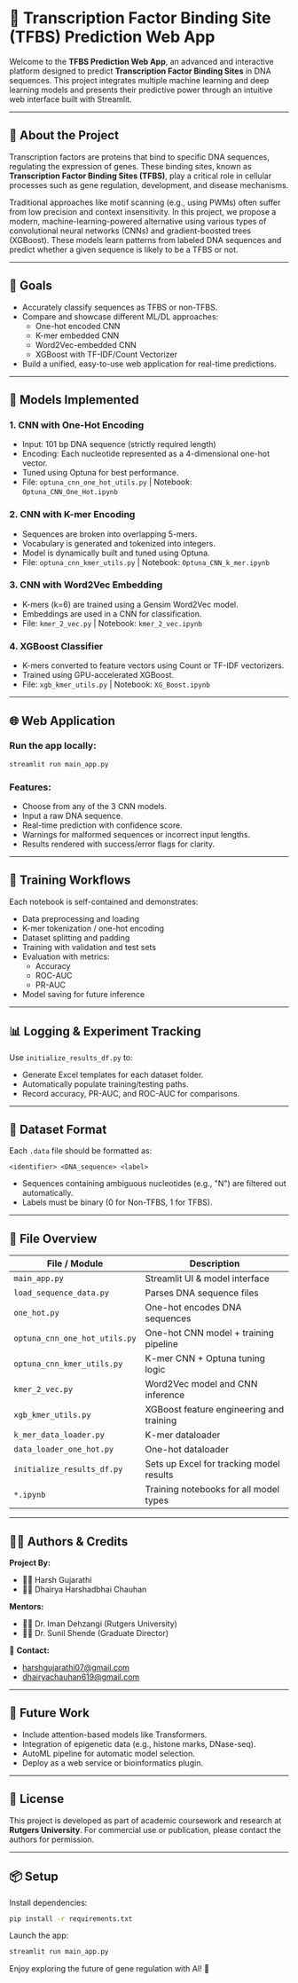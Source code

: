 # 🧬 Transcription Factor Binding Site (TFBS) Prediction Web App

Welcome to the **TFBS Prediction Web App**, an advanced and interactive platform designed to predict **Transcription Factor Binding Sites** in DNA sequences. This project integrates multiple machine learning and deep learning models and presents their predictive power through an intuitive web interface built with Streamlit.

---

## 📖 About the Project

Transcription factors are proteins that bind to specific DNA sequences, regulating the expression of genes. These binding sites, known as **Transcription Factor Binding Sites (TFBS)**, play a critical role in cellular processes such as gene regulation, development, and disease mechanisms.

Traditional approaches like motif scanning (e.g., using PWMs) often suffer from low precision and context insensitivity. In this project, we propose a modern, machine-learning-powered alternative using various types of convolutional neural networks (CNNs) and gradient-boosted trees (XGBoost). These models learn patterns from labeled DNA sequences and predict whether a given sequence is likely to be a TFBS or not.

---

## 🎯 Goals

- Accurately classify sequences as TFBS or non-TFBS.
- Compare and showcase different ML/DL approaches:
  - One-hot encoded CNN
  - K-mer embedded CNN
  - Word2Vec-embedded CNN
  - XGBoost with TF-IDF/Count Vectorizer
- Build a unified, easy-to-use web application for real-time predictions.

---

## 🧠 Models Implemented

### 1. CNN with One-Hot Encoding
- Input: 101 bp DNA sequence (strictly required length)
- Encoding: Each nucleotide represented as a 4-dimensional one-hot vector.
- Tuned using Optuna for best performance.
- File: `optuna_cnn_one_hot_utils.py` | Notebook: `Optuna_CNN_One_Hot.ipynb`

### 2. CNN with K-mer Encoding
- Sequences are broken into overlapping 5-mers.
- Vocabulary is generated and tokenized into integers.
- Model is dynamically built and tuned using Optuna.
- File: `optuna_cnn_kmer_utils.py` | Notebook: `Optuna_CNN_k_mer.ipynb`

### 3. CNN with Word2Vec Embedding
- K-mers (k=6) are trained using a Gensim Word2Vec model.
- Embeddings are used in a CNN for classification.
- File: `kmer_2_vec.py` | Notebook: `kmer_2_vec.ipynb`

### 4. XGBoost Classifier
- K-mers converted to feature vectors using Count or TF-IDF vectorizers.
- Trained using GPU-accelerated XGBoost.
- File: `xgb_kmer_utils.py` | Notebook: `XG_Boost.ipynb`

---

## 🌐 Web Application

### Run the app locally:
```bash
streamlit run main_app.py
```

### Features:
- Choose from any of the 3 CNN models.
- Input a raw DNA sequence.
- Real-time prediction with confidence score.
- Warnings for malformed sequences or incorrect input lengths.
- Results rendered with success/error flags for clarity.

---

## 🧪 Training Workflows

Each notebook is self-contained and demonstrates:
- Data preprocessing and loading
- K-mer tokenization / one-hot encoding
- Dataset splitting and padding
- Training with validation and test sets
- Evaluation with metrics:
  - Accuracy
  - ROC-AUC
  - PR-AUC
- Model saving for future inference

---

## 📊 Logging & Experiment Tracking

Use `initialize_results_df.py` to:
- Generate Excel templates for each dataset folder.
- Automatically populate training/testing paths.
- Record accuracy, PR-AUC, and ROC-AUC for comparisons.

---

## 📁 Dataset Format

Each `.data` file should be formatted as:
```
<identifier> <DNA_sequence> <label>
```
- Sequences containing ambiguous nucleotides (e.g., "N") are filtered out automatically.
- Labels must be binary (0 for Non-TFBS, 1 for TFBS).

---

## 🧰 File Overview

| File / Module                  | Description |
|-------------------------------|-------------|
| `main_app.py`                 | Streamlit UI & model interface |
| `load_sequence_data.py`      | Parses DNA sequence files |
| `one_hot.py`                 | One-hot encodes DNA sequences |
| `optuna_cnn_one_hot_utils.py`| One-hot CNN model + training pipeline |
| `optuna_cnn_kmer_utils.py`   | K-mer CNN + Optuna tuning logic |
| `kmer_2_vec.py`              | Word2Vec model and CNN inference |
| `xgb_kmer_utils.py`          | XGBoost feature engineering and training |
| `k_mer_data_loader.py`       | K-mer dataloader |
| `data_loader_one_hot.py`     | One-hot dataloader |
| `initialize_results_df.py`   | Sets up Excel for tracking model results |
| `*.ipynb`                    | Training notebooks for all model types |

---

## 🧑‍🔬 Authors & Credits

**Project By:**  
- 👨‍💻 Harsh Gujarathi  
- 👨‍💻 Dhairya Harshadbhai Chauhan

**Mentors:**  
- 👨‍🏫 Dr. Iman Dehzangi (Rutgers University)  
- 👨‍🏫 Dr. Sunil Shende (Graduate Director)

📧 **Contact:**  
- harshgujarathi07@gmail.com  
- dhairyachauhan619@gmail.com

---

## 🧪 Future Work

- Include attention-based models like Transformers.
- Integration of epigenetic data (e.g., histone marks, DNase-seq).
- AutoML pipeline for automatic model selection.
- Deploy as a web service or bioinformatics plugin.

---

## 📄 License

This project is developed as part of academic coursework and research at **Rutgers University**. For commercial use or publication, please contact the authors for permission.

---

## 📦 Setup

Install dependencies:
```bash
pip install -r requirements.txt
```

Launch the app:
```bash
streamlit run main_app.py
```

Enjoy exploring the future of gene regulation with AI! 🧬
